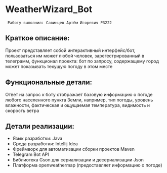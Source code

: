# WeatherWizard_Bot #
     Работу выполнил: Cавинцев Артём Игоревич P3222 
## Краткое описание: ##
Проект представляет собой интерактивный интерфейс/бот, пользоваться им может любой человек, зарегестрированный в телеграмм, функционал проекта: бот по запросу, содержащему город может показывать текущую погоду в этом месте     
## Функциональные детали: 
Ответ на запрос к боту отображает базовую информацию о погоде любого населенного пункта Земли, например, тип погоды, уровень влажности, фактическая и ощущаемая температура, видимость и скорость ветра  
## Детали реализации: 
- Язык разработки: Java  
- Среда разработки: Intellij Idea  
- Фреймворк для автоматизации сборки проектов Maven  
- Telegram Bot API  
- Библиотека Gson для сериализации и десериализации Json  
- Платформа openweathermap (предоставляет информацию о погоде)  
